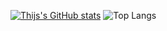 [![Thijs's GitHub stats](https://github-readme-stats.vercel.app/api?username=thijsjanzen&show_icons=true)](https://github.com/thijsjanzen/github-readme-stats)
![Top Langs](https://github-readme-stats.vercel.app/api/top-langs/?username=thijsjanzen&hide=html,jupyter%20notebook,javascript&layout=compact&langs_count=10)


<!--
**thijsjanzen/thijsjanzen** is a ✨ _special_ ✨ repository because its `README.md` (this file) appears on your GitHub profile.

Here are some ideas to get you started:

- 🔭 I’m currently working on ...
- 🌱 I’m currently learning ...
- 👯 I’m looking to collaborate on ...
- 🤔 I’m looking for help with ...
- 💬 Ask me about ...
- 📫 How to reach me: ...
- 😄 Pronouns: ...
- ⚡ Fun fact: ...
-->
